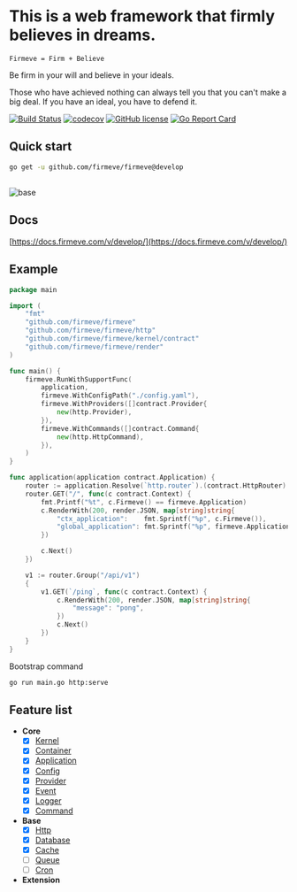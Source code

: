 # This is a web framework that firmly believes in dreams.

```
Firmeve = Firm + Believe
``` 

Be firm in your will and believe in your ideals.

Those who have achieved nothing can always tell you that you can't make a big deal. If you have an ideal, you have to defend it.

[![Build Status](https://travis-ci.com/firmeve/firmeve.svg?branch=develop)](https://travis-ci.com/firmeve/firmeve)
[![codecov](https://codecov.io/gh/firmeve/firmeve/branch/develop/graph/badge.svg)](https://codecov.io/gh/firmeve/firmeve)
[![GitHub license](https://img.shields.io/github/license/firmeve/firmeve.svg)](https://github.com/firmeve/firmeve/blob/master/LICENSE)
[![Go Report Card](https://goreportcard.com/badge/github.com/firmeve/firmeve)](https://goreportcard.com/report/github.com/firmeve/firmeve)


## Quick start

```bash
go get -u github.com/firmeve/firmeve@develop
```

## 
![base](docs/images/base.png)

## Docs

[https://docs.firmeve.com/v/develop/](https://docs.firmeve.com/v/develop/)


## Example
```go
package main

import (
    "fmt"
    "github.com/firmeve/firmeve"
    "github.com/firmeve/firmeve/http"
    "github.com/firmeve/firmeve/kernel/contract"
    "github.com/firmeve/firmeve/render"
)

func main() {
    firmeve.RunWithSupportFunc(
        application,
        firmeve.WithConfigPath("./config.yaml"),
        firmeve.WithProviders([]contract.Provider{
            new(http.Provider),
        }),
        firmeve.WithCommands([]contract.Command{
            new(http.HttpCommand),
        }),
    )
}

func application(application contract.Application) {
    router := application.Resolve(`http.router`).(contract.HttpRouter)
    router.GET("/", func(c contract.Context) {
        fmt.Printf("%t", c.Firmeve() == firmeve.Application)
        c.RenderWith(200, render.JSON, map[string]string{
            "ctx_application":    fmt.Sprintf("%p", c.Firmeve()),
            "global_application": fmt.Sprintf("%p", firmeve.Application),
        })

        c.Next()
    })

    v1 := router.Group("/api/v1")
    {
        v1.GET(`/ping`, func(c contract.Context) {
            c.RenderWith(200, render.JSON, map[string]string{
                "message": "pong",
            })
            c.Next()
        })
    }
}

```

Bootstrap command

```bash
go run main.go http:serve
```


## Feature list
- **Core**
    - [x] [Kernel](./docs/zh-CN/kernel.md)
    - [x] [Container](./docs/zh-CN/container.md)
    - [x] [Application](./docs/zh-CN/app.md)
    - [x] [Config](./docs/zh-CN/config.md)
    - [x] [Provider](./docs/zh-CN/provider.md)
    - [x] [Event](./docs/zh-CN/event.md)
    - [x] [Logger](./docs/zh-CN/logger.md)
    - [x] [Command](./docs/zh-CN/command.md)
- **Base**
    - [x] [Http](./docs/zh-CN/http.md)
    - [x] [Database](./docs/zh-CN/databases.md)
    - [x] [Cache](./docs/zh-CN/cache.md)
    - [ ] [Queue](./docs/zh-CN/queue.md)
    - [ ] [Cron](./docs/zh-CN/cron.md)
- **Extension**
